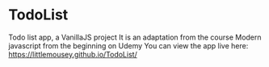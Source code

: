 # TodoList
Todo list app, a VanillaJS project
It is an adaptation from the course Modern javascript from the beginning on Udemy
You can view the app live here: https://littlemousey.github.io/TodoList/
